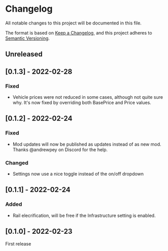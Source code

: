 ﻿# Changelog
All notable changes to this project will be documented in this file.

The format is based on [Keep a Changelog](https://keepachangelog.com/en/1.0.0/),
and this project adheres to [Semantic Versioning](https://semver.org/spec/v2.0.0.html).

## Unreleased

## [0.1.3] - 2022-02-28
### Fixed
- Vehicle prices were not reduced in some cases, although not quite sure why. It's now fixed by overriding both BasePrice and Price values.

## [0.1.2] - 2022-02-24
### Fixed
- Mod updates will now be published as updates instead of as new mod. Thanks @andrewpey on Discord for the help.
### Changed
- Settings now use a nice toggle instead of the on/off dropdown

## [0.1.1] - 2022-02-24
### Added
- Rail elecrification, will be free if the Infrastructure setting is enabled.

## [0.1.0] - 2022-02-23
First release
